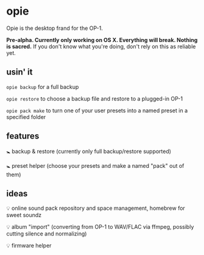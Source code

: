 # opie
Opie is the desktop frand for the OP-1. 

**Pre-alpha. Currently only working on OS X. Everything will break. Nothing is sacred.** If you don't know what you're doing, don't rely on this as reliable yet.

## usin' it
`opie backup` for a full backup

`opie restore` to choose a backup file and restore to a plugged-in OP-1

`opie pack make` to turn one of your user presets into a named preset in a specified folder

## features
🚼 backup & restore (currently only full backup/restore supported)

🚼 preset helper (choose your presets and make a named "pack" out of them)

## ideas
💡 online sound pack repository and space management, homebrew for sweet soundz

💡 album "import" (converting from OP-1 to WAV/FLAC via ffmpeg, possibly cutting silence and normalizing)

💡 firmware helper
